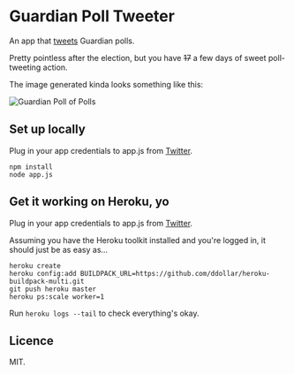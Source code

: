 # Guardian Poll Tweeter

An app that [tweets](https://twitter.com/JasonLeeFrench/status/589488625550753792) Guardian polls.

Pretty pointless after the election, but you have ~~17~~ a few days of sweet poll-tweeting action.

The image generated kinda looks something like this:

![Guardian Poll of Polls](https://pbs.twimg.com/media/CC5Ixi1WEAAkc2O.png:large)

Set up locally
-----------

Plug in your app credentials to app.js from [Twitter](https://apps.twitter.com/).

```
npm install
node app.js
```

Get it working on Heroku, yo
------

Plug in your app credentials to app.js from [Twitter](https://apps.twitter.com/).

Assuming you have the Heroku toolkit installed and you're logged in, it should just be as easy as...

```
heroku create
heroku config:add BUILDPACK_URL=https://github.com/ddollar/heroku-buildpack-multi.git
git push heroku master
heroku ps:scale worker=1
```

Run `heroku logs --tail` to check everything's okay.

Licence
-------

MIT.
